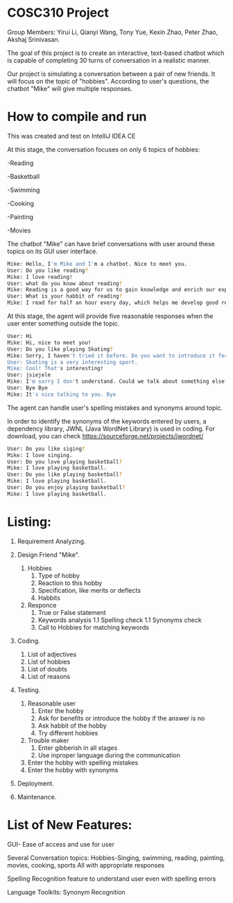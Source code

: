 # COSC310 Project
Group Members:
Yirui Li,
Qianyi Wang,
Tony Yue,
Kexin Zhao,
Peter Zhao,
Akshaj Srinivasan.


The goal of this project is to create an interactive, text-based chatbot which is capable of completing 30 turns of conversation in a realistic manner.

Our project is simulating a conversation between a pair of new friends. It will focus on the topic of "hobbies". According to user's questions, the chatbot "Mike" will give multiple responses.

# How to compile and run
This was created and test on IntelliJ IDEA CE

At this stage, the conversation focuses on only 6 topics of hobbies:

-Reading

-Basketball

-Swimming

-Cooking

-Painting

-Movies


The chatbot "Mike" can have brief conversations with user around these topics on its GUI user interface.

```bash
Mike: Hello, I'm Mike and I'm a chatbot. Nice to meet you.
User: Do you like reading?
Mike: I love reading!
User: what do you know about reading?
Mike: Reading is a good way for us to gain knowledge and enrich our experience.
User: What is your habbit of reading?
Mike: I read for half an hour every day, which helps me develop good reading habits.
```

At this stage, the agent will provide five reasonable responses when the user enter something outside the topic.

```bash
User: Hi
Mike: Hi, nice to meet you!
User: Do you like playing Skating?
Mike: Sorry, I haven't tried it before. Do you want to introduce it for me?
User: Skating is a very interesting sport.
Mike: Cool! That's interesting!
User: jsiejele
Mike: I'm sorry I don't understand. Could we talk about something else?
User: Bye Bye
Mike: It's nice talking to you. Bye
```

The agent can handle user's spelling mistakes and synonyms around topic.

In order to identify the synonyms of the keywords entered by users, a dependency library, JWNL (Java WordNet Library) is used in coding. For download, you can check https://sourceforge.net/projects/jwordnet/

```bash
User: Do you like siging?
Mike: I love singing.
User: Do you love playing basketball?
Mike: I love playing basketball.
User: Do you like playing basketball?
Mike: I love playing basketball.
User: Do you enjoy playing basketball?
Mike: I love playing basketball.
```



# Listing:

1. Requirement Analyzing.

1. Design Friend "Mike".
	1. Hobbies
		1. Type of hobby
		1. Reaction to this hobby
		1. Specification, like merits or deflects
		1. Habbits
	1. Responce
		1. True or False statement
		1. Keywords analysis
       1.1 Spelling check
       1.1 Synonyms check
		1. Call to Hobbies for matching keywords

1. Coding.
	1. List of adjectives
	1. List of hobbies
	1. List of doubts
	1. List of reasons
  
1. Testing.
	1. Reasonable user
		1. Enter the hobby
		1. Ask for benefits or introduce the hobby if the answer is no
		1. Ask habbit of the hobby
		1. Try different hobbies
	1. Trouble maker
		1. Enter gibberish in all stages
		1. Use inproper language during the communication
    1. Enter the hobby with spelling mistakes
    1. Enter the hobby with synonyms
		
1. Deployment.

1. Maintenance.


# List of New Features:

GUI- Ease of access and use for user

Several Conversation topics:
Hobbies-Singing, swimming, reading, painting, movies, cooking, sports
All with appropriate responses

Spelling Recognition feature to understand user even with spelling errors

Language Toolkits: Synonym Recognition

